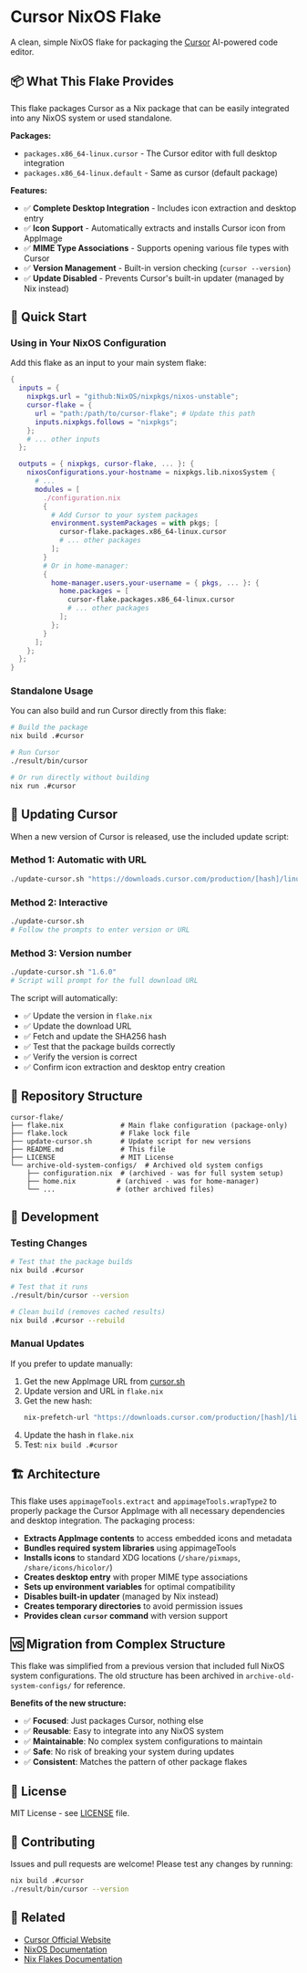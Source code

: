 # Cursor NixOS Flake

A clean, simple NixOS flake for packaging the [Cursor](https://cursor.sh/) AI-powered code editor.

## 📦 What This Flake Provides

This flake packages Cursor as a Nix package that can be easily integrated into any NixOS system or used standalone.

**Packages:**
- `packages.x86_64-linux.cursor` - The Cursor editor with full desktop integration
- `packages.x86_64-linux.default` - Same as cursor (default package)

**Features:**
- ✅ **Complete Desktop Integration** - Includes icon extraction and desktop entry
- ✅ **Icon Support** - Automatically extracts and installs Cursor icon from AppImage
- ✅ **MIME Type Associations** - Supports opening various file types with Cursor
- ✅ **Version Management** - Built-in version checking (`cursor --version`)
- ✅ **Update Disabled** - Prevents Cursor's built-in updater (managed by Nix instead)

## 🚀 Quick Start

### Using in Your NixOS Configuration

Add this flake as an input to your main system flake:

```nix
{
  inputs = {
    nixpkgs.url = "github:NixOS/nixpkgs/nixos-unstable";
    cursor-flake = {
      url = "path:/path/to/cursor-flake"; # Update this path
      inputs.nixpkgs.follows = "nixpkgs";
    };
    # ... other inputs
  };

  outputs = { nixpkgs, cursor-flake, ... }: {
    nixosConfigurations.your-hostname = nixpkgs.lib.nixosSystem {
      # ...
      modules = [
        ./configuration.nix
        {
          # Add Cursor to your system packages
          environment.systemPackages = with pkgs; [
            cursor-flake.packages.x86_64-linux.cursor
            # ... other packages
          ];
        }
        # Or in home-manager:
        {
          home-manager.users.your-username = { pkgs, ... }: {
            home.packages = [
              cursor-flake.packages.x86_64-linux.cursor
              # ... other packages
            ];
          };
        }
      ];
    };
  };
}
```

### Standalone Usage

You can also build and run Cursor directly from this flake:

```bash
# Build the package
nix build .#cursor

# Run Cursor
./result/bin/cursor

# Or run directly without building
nix run .#cursor
```

## 🔄 Updating Cursor

When a new version of Cursor is released, use the included update script:

### Method 1: Automatic with URL
```bash
./update-cursor.sh "https://downloads.cursor.com/production/[hash]/linux/x64/Cursor-1.6.0-x86_64.AppImage"
```

### Method 2: Interactive
```bash
./update-cursor.sh
# Follow the prompts to enter version or URL
```

### Method 3: Version number
```bash
./update-cursor.sh "1.6.0"
# Script will prompt for the full download URL
```

The script will automatically:
- ✅ Update the version in `flake.nix`
- ✅ Update the download URL
- ✅ Fetch and update the SHA256 hash
- ✅ Test that the package builds correctly
- ✅ Verify the version is correct
- ✅ Confirm icon extraction and desktop entry creation

## 📁 Repository Structure

```
cursor-flake/
├── flake.nix              # Main flake configuration (package-only)
├── flake.lock             # Flake lock file
├── update-cursor.sh       # Update script for new versions
├── README.md              # This file
├── LICENSE                # MIT License
└── archive-old-system-configs/  # Archived old system configs
    ├── configuration.nix  # (archived - was for full system setup)
    ├── home.nix          # (archived - was for home-manager)
    └── ...               # (other archived files)
```

## 🔧 Development

### Testing Changes

```bash
# Test that the package builds
nix build .#cursor

# Test that it runs
./result/bin/cursor --version

# Clean build (removes cached results)
nix build .#cursor --rebuild
```

### Manual Updates

If you prefer to update manually:

1. Get the new AppImage URL from [cursor.sh](https://cursor.sh)
2. Update version and URL in `flake.nix`
3. Get the new hash:
   ```bash
   nix-prefetch-url "https://downloads.cursor.com/production/[hash]/linux/x64/Cursor-X.Y.Z-x86_64.AppImage"
   ```
4. Update the hash in `flake.nix`
5. Test: `nix build .#cursor`

## 🏗️ Architecture

This flake uses `appimageTools.extract` and `appimageTools.wrapType2` to properly package the Cursor AppImage with all necessary dependencies and desktop integration. The packaging process:

- **Extracts AppImage contents** to access embedded icons and metadata
- **Bundles required system libraries** using appimageTools
- **Installs icons** to standard XDG locations (`/share/pixmaps`, `/share/icons/hicolor/`)
- **Creates desktop entry** with proper MIME type associations
- **Sets up environment variables** for optimal compatibility
- **Disables built-in updater** (managed by Nix instead)
- **Creates temporary directories** to avoid permission issues
- **Provides clean `cursor` command** with version support

## 🆚 Migration from Complex Structure

This flake was simplified from a previous version that included full NixOS system configurations. The old structure has been archived in `archive-old-system-configs/` for reference.

**Benefits of the new structure:**
- ✅ **Focused**: Just packages Cursor, nothing else
- ✅ **Reusable**: Easy to integrate into any NixOS system
- ✅ **Maintainable**: No complex system configurations to maintain
- ✅ **Safe**: No risk of breaking your system during updates
- ✅ **Consistent**: Matches the pattern of other package flakes

## 📜 License

MIT License - see [LICENSE](LICENSE) file.

## 🤝 Contributing

Issues and pull requests are welcome! Please test any changes by running:

```bash
nix build .#cursor
./result/bin/cursor --version
```

## 🔗 Related

- [Cursor Official Website](https://cursor.sh/)
- [NixOS Documentation](https://nixos.org/manual/nixos/stable/)
- [Nix Flakes Documentation](https://nixos.wiki/wiki/Flakes)